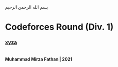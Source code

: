 بسم الله الرحمن الرحيم
<br />
# Codeforces Round (Div. 1)
### [xyza](link) <br/><br/>
**Muhammad Mirza Fathan | 2021**
